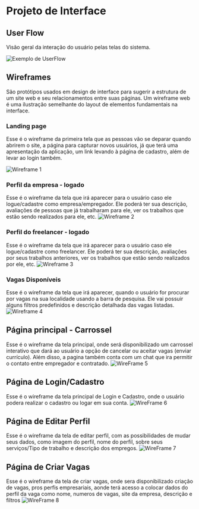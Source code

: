 # Projeto de Interface

## User Flow

Visão geral da interação do usuário pelas telas do sistema.

![Exemplo de UserFlow](/docs/img/User%20Flow.png)

## Wireframes

São protótipos usados em design de interface para sugerir a estrutura de um site web e seu relacionamentos entre suas páginas. Um wireframe web é uma ilustração semelhante do layout de elementos fundamentais na interface.

### Landing page

Esse é o wireframe da primeira tela que as pessoas vão se deparar quando abrirem o site, a página para capturar novos usuários, já que terá uma apresentação da aplicação, um link levando à página de cadastro, além de levar ao login também.

![Wireframe 1](img/wireframe0.png)

### Perfil da empresa - logado

Esse é o wireframe da tela que irá aparecer para o usuário caso ele logue/cadastre como empresa/empregador. Ele poderá ter sua descrição, avaliações de pessoas que já trabalharam para ele, ver os trabalhos que estão sendo realizados para ele, etc.
![Wireframe 2](img/wireframe2.png)

### Perfil do freelancer - logado

Esse é o wireframe da tela que irá aparecer para o usuário caso ele logue/cadastre como freelancer. Ele poderá ter sua descrição, avaliações por seus trabalhos anteriores, ver os trabalhos que estão sendo realizados por ele, etc.
![Wireframe 3](img/wireframe3.png)

### Vagas Disponíveis

Esse é o wireframe da tela que irá aparecer, quando o usuário for procurar por vagas na sua localidade usando a barra de pesquisa. Ele vai possuir alguns filtros predefinidos e descrição detalhada das vagas listadas.
![Wireframe 4](img/wireframe4.png)

## Página principal - Carrossel

Esse é o wireframe da tela principal, onde será disponibilizado um carrossel interativo que dará ao usuário a opção de cancelar ou aceitar vagas (enviar currículo). Além disso, a pagina também conta com um chat que ira permitir o contato entre empregador e
contratado.
![WireFrame 5](img/wireframe5.png)

## Página de Login/Cadastro

Esse é o wireframe da tela principal de Login e Cadastro, onde o usuário podera realizar o cadastro ou logar em sua conta.
![WireFrame 6](img/wireframe_login.jpg)

## Página de Editar Perfil

Esse é o wireframe da tela de editar perfil, com as possibilidades de mudar seus dados, como imagem do perfil, nome do perfil, sobre seus serviços/Tipo de trabalho e descrição dos empregos.
![WireFrame 7](img/WireFrameEditarPerfil.png)

## Página de Criar Vagas

Esse é o wireframe da tela de criar vagas, onde sera disponibilizado criação de vagas, pros perfis empresariais, aonde terá acesso a colocar dados do perfil da vaga como nome, numeros de vagas, site da empresa, descrição e filtros
![WireFrame 8](img/WireFrameCriarVagas.png)
